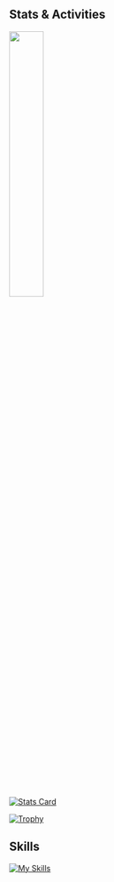 ## Stats & Activities

<img src="https://github.com/user-attachments/assets/2ad1bd7d-180c-4cec-a569-24c445afb171" width="35%">  
<br>

[![Stats Card](https://github-profile-summary-cards.vercel.app/api/cards/stats?username=masaengineer&theme=tokyonight)](https://github.com/vn7n24fzkq/github-profile-summary-cards)

[![Trophy](https://github-profile-trophy.vercel.app/?username=masaengineer&theme=tokyonight&title=-Stars,-Followers,-Reviews,-Experience)](https://github.com/ryo-ma/github-profile-trophy)


## Skills 


[![My Skills](https://skillicons.dev/icons?i=ruby,rails,js,html,css,aws,git,github,postgres,docker,redis,sass,tailwind,vscode,vim,jquery,figma,postman,notion,md,daisyui&perline=10)](https://skillicons.dev)
